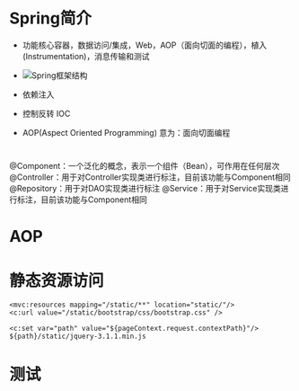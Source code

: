 # Spring简介
* 功能核心容器，数据访问/集成，Web，AOP（面向切面​​的编程），植入(Instrumentation)，消息传输和测试
* ![Spring框架结构](https://lfvepclr.gitbooks.io/spring-framework-5-doc-cn/content/assets/spring-overview.png.pagespeed.ce.XVe1noRCMt.png)

* 依赖注入
* 控制反转 IOC
* AOP(Aspect Oriented Programming) 意为：面向切面编程

# 
@Component：一个泛化的概念，表示一个组件（Bean），可作用在任何层次
@Controller：用于对Controller实现类进行标注，目前该功能与Component相同
@Repository：用于对DAO实现类进行标注
@Service：用于对Service实现类进行标注，目前该功能与Component相同

# AOP

# 静态资源访问
```
<mvc:resources mapping="/static/**" location="static/"/>
<c:url value="/static/bootstrap/css/bootstrap.css" />

<c:set var="path" value="${pageContext.request.contextPath}"/>
${path}/static/jquery-3.1.1.min.js
```

# 测试
